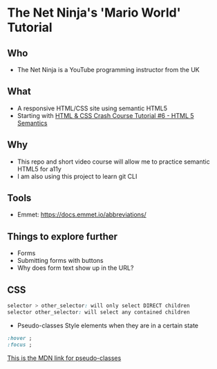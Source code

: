 # The Net Ninja's 'Mario World' Tutorial

## Who

- The Net Ninja is a YouTube programming instructor from the UK

## What

- A responsive HTML/CSS site using semantic HTML5
- Starting with [HTML & CSS Crash Course Tutorial #6 - HTML 5 Semantics](https://www.youtube.com/watch?v=kGW8Al_cga4&list=PL4cUxeGkcC9ivBf_eKCPIAYXWzLlPAm6G&index=6)

## Why

- This repo and short video course will allow me to practice semantic HTML5 for a11y
- I am also using this project to learn git CLI

## Tools

- Emmet: https://docs.emmet.io/abbreviations/

## Things to explore further

- Forms
- Submitting forms with buttons
- Why does form text show up in the URL?

## CSS

```css
selector > other_selector: will only select DIRECT children
selector other_selector: will select any contained children
```

- Pseudo-classes
  Style elements when they are in a certain state

```css
:hover ;
:focus ;
```

[This is the MDN link for pseudo-classes](https://developer.mozilla.org/en-US/docs/Web/CSS/Pseudo-classes)
